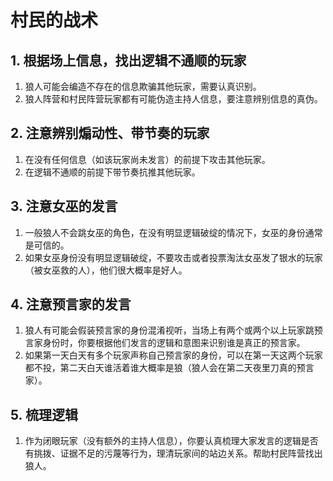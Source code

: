 # 村民的战术

## 1. 根据场上信息，找出逻辑不通顺的玩家

1. 狼人可能会编造不存在的信息欺骗其他玩家，需要认真识别。
2. 狼人阵营和村民阵营玩家都有可能伪造主持人信息，要注意辨别信息的真伪。

## 2. 注意辨别煽动性、带节奏的玩家

1. 在没有任何信息（如该玩家尚未发言）的前提下攻击其他玩家。
2. 在逻辑不通顺的前提下带节奏抗推其他玩家。

## 3. 注意女巫的发言

1. 一般狼人不会跳女巫的角色，在没有明显逻辑破绽的情况下，女巫的身份通常是可信的。
2. 如果女巫身份没有明显逻辑破绽，不要攻击或者投票淘汰女巫发了银水的玩家（被女巫救的人），他们很大概率是好人。

## 4. 注意预言家的发言

1. 狼人有可能会假装预言家的身份混淆视听，当场上有两个或两个以上玩家跳预言家身份时，你要根据他们发言的逻辑和意图来识别谁是真正的预言家。
2. 如果第一天白天有多个玩家声称自己预言家的身份，可以在第一天这两个玩家都不投，第二天白天谁活着谁大概率是狼（狼人会在第二天夜里刀真的预言家）。

## 5. 梳理逻辑

1. 作为闭眼玩家（没有额外的主持人信息），你要认真梳理大家发言的逻辑是否有挑拨、证据不足的污蔑等行为，理清玩家间的站边关系。帮助村民阵营找出狼人。